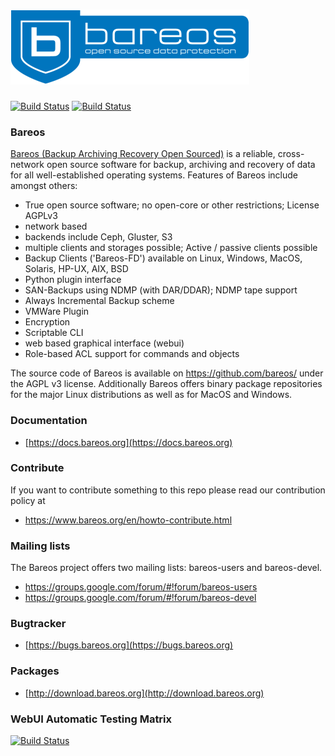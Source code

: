 # <img src="https://raw.githubusercontent.com/bareos/bareos/master/webui/public/img/bareos.png" alt="Bareos" />


[![Build Status](https://travis-ci.org/bareos/bareos.png?branch=master)](https://travis-ci.org/bareos/bareos/branches)
[![Build Status](https://saucelabs.com/buildstatus/bareossaucelabs)](https://saucelabs.com/u/bareossaucelabs)


### Bareos

[Bareos (Backup Archiving Recovery Open Sourced)](https://www.bareos.org/) is a reliable, cross-network open source software for backup, archiving and recovery of data for all well-established operating systems. Features of Bareos include amongst others:

- True open source software; no open-core or other restrictions; License AGPLv3 
- network based
- backends include Ceph, Gluster, S3
- multiple clients and storages possible; Active / passive clients possible
- Backup Clients ('Bareos-FD') available on Linux, Windows, MacOS, Solaris, HP-UX, AIX, BSD 
- Python plugin interface
- SAN-Backups using NDMP (with DAR/DDAR); NDMP tape support 
- Always Incremental Backup scheme
- VMWare Plugin 
- Encryption
- Scriptable CLI
- web based graphical interface (webui)
- Role-based ACL support for commands and objects

The source code of Bareos is available on https://github.com/bareos/ under the AGPL v3 license. Additionally Bareos offers binary package repositories for the major Linux distributions as well as for MacOS and Windows.


### Documentation

  * [https://docs.bareos.org](https://docs.bareos.org)

### Contribute

If you want to contribute something to this repo please read our contribution
policy at

  * https://www.bareos.org/en/howto-contribute.html

### Mailing lists

The Bareos project offers two mailing lists: bareos-users and bareos-devel.

 * https://groups.google.com/forum/#!forum/bareos-users
 * https://groups.google.com/forum/#!forum/bareos-devel

### Bugtracker

  * [https://bugs.bareos.org](https://bugs.bareos.org)

### Packages

  * [http://download.bareos.org](http://download.bareos.org)

### WebUI Automatic Testing Matrix

[![Build Status](https://saucelabs.com/browser-matrix/bareossaucelabs.svg)](https://saucelabs.com/u/bareossaucelabs)
